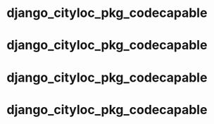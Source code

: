 # django_cityloc_pkg_codecapable
# django_cityloc_pkg_codecapable
# django_cityloc_pkg_codecapable
# django_cityloc_pkg_codecapable
